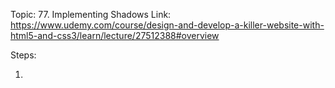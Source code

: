 Topic: 77. Implementing Shadows
Link: https://www.udemy.com/course/design-and-develop-a-killer-website-with-html5-and-css3/learn/lecture/27512388#overview



Steps:

1) 